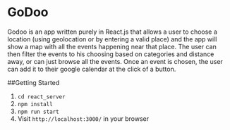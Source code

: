 GoDoo
=============
Godoo is an app written purely in React.js that allows a user to choose a location (using geolocation or by entering a valid place) and the app will show a map with all the events happening near that place. The user can then filter the events to his choosing based on categories and distance away, or can just browse all the events. Once an event is chosen, the user can add it to their google calendar at the click of a button.  

##Getting Started

1. `cd react_server`
2. `npm install`
3. `npm run start`
4. Visit `http://localhost:3000/` in your browser
